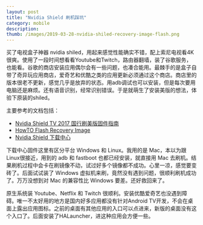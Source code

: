 ```yaml
---
layout: post
title: "Nvidia Shield 刷机踩坑"
category: mobile
description: 
thumb: /images/2019-03-28-nvidia-shiled-recovery-image-flash.png
---
```


买了电视盒子神器 nvidia shiled，用起来感觉性能确实不错，配上索尼电视看4K很爽。使用了一段时间想看看Youtube和Twitch，路由器翻墙，装了谷歌服务，也能看。谷歌的商店安装应用偶尔会有一些问题，也凑合能用。最棘手的是盒子自带了奇异玩应用商店，爱奇艺和优酷之类的应用更新必须通过这个商店。商店里的版本很老不更新，感觉几乎是放弃的状态。用adb调试也可以安装，但是每次要用电脑还是麻烦。还有语音识别，经常识别错误。于是就萌生了安装美版的想法，体验下原装的shiled。

主要参考的文档包括：
- [Nvidia Shield TV 2017 国行刷美版固件指南
](https://github.com/JACK-THINK/Nvidia-Shield-TV-2017-Cookbook/blob/master/How%20to%20flash%20Nvidia%20Shield%20TV%202017%20China%20Editon%20with%20the%20Android%20generic%20recovery%20image.md)
- [HowTO Flash Recovery Image](https://developer.download.nvidia.cn/assets/gameworks/downloads/regular/HowToFlash/HowTO-Flash-Recovery-Image.txt)
- [Nvidia Shield 下载中心](https://developer.nvidia.com/gameworksdownload#?tx=$additional,shield)

下载中心固件这里有区分平台 Windows 和 Linux。我用的是 Mac，本以为跟 Linux很接近，用到的 adb 和 fastboot 也都已经安装，就直接用 Mac 去刷机。结果刷机过程中会卡在刷镜像不动，试过好多个镜像都不成功。心里一凉，感觉要变砖了。后面试试装了 Windows 虚拟机来刷，竟然没有遇到问题，很顺利刷机成功了。万万没想到对 Mac 的兼容性比 Windows 要差。还好救回来了。

原生系统装 Youtube、Netflix 和 Twitch 很顺利。安装优酷爱奇艺也没遇到障碍。唯一不太好用的地方是国内好多应用都没有针对Android TV开发，不会在桌面上露出应用图标。之前的桌面有其他应用的入口可以点进来，新版的桌面没有这个入口了。后面安装了HALauncher，进这种应用会方便一些。
